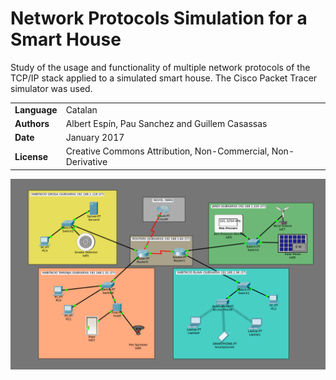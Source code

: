 # Network Protocols Simulation for a Smart House
Study of the usage and functionality of multiple network protocols of the TCP/IP stack applied to a simulated smart house. The Cisco Packet Tracer simulator was used.

| | |
|-|-|
| **Language**   | Catalan |
| **Authors** | Albert Espín, Pau Sanchez and Guillem Casassas |
| **Date**  | January 2017  |
| **License** |  Creative Commons Attribution, Non-Commercial, Non-Derivative |

![](network.png)
